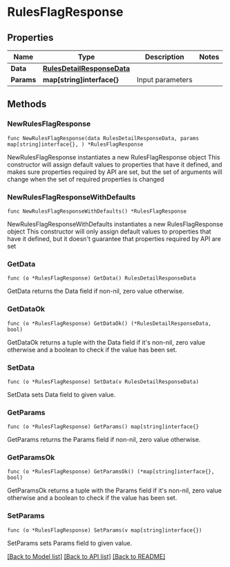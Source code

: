 # RulesFlagResponse

## Properties

Name | Type | Description | Notes
------------ | ------------- | ------------- | -------------
**Data** | [**RulesDetailResponseData**](RulesDetailResponseData.md) |  | 
**Params** | **map[string]interface{}** | Input parameters | 

## Methods

### NewRulesFlagResponse

`func NewRulesFlagResponse(data RulesDetailResponseData, params map[string]interface{}, ) *RulesFlagResponse`

NewRulesFlagResponse instantiates a new RulesFlagResponse object
This constructor will assign default values to properties that have it defined,
and makes sure properties required by API are set, but the set of arguments
will change when the set of required properties is changed

### NewRulesFlagResponseWithDefaults

`func NewRulesFlagResponseWithDefaults() *RulesFlagResponse`

NewRulesFlagResponseWithDefaults instantiates a new RulesFlagResponse object
This constructor will only assign default values to properties that have it defined,
but it doesn't guarantee that properties required by API are set

### GetData

`func (o *RulesFlagResponse) GetData() RulesDetailResponseData`

GetData returns the Data field if non-nil, zero value otherwise.

### GetDataOk

`func (o *RulesFlagResponse) GetDataOk() (*RulesDetailResponseData, bool)`

GetDataOk returns a tuple with the Data field if it's non-nil, zero value otherwise
and a boolean to check if the value has been set.

### SetData

`func (o *RulesFlagResponse) SetData(v RulesDetailResponseData)`

SetData sets Data field to given value.


### GetParams

`func (o *RulesFlagResponse) GetParams() map[string]interface{}`

GetParams returns the Params field if non-nil, zero value otherwise.

### GetParamsOk

`func (o *RulesFlagResponse) GetParamsOk() (*map[string]interface{}, bool)`

GetParamsOk returns a tuple with the Params field if it's non-nil, zero value otherwise
and a boolean to check if the value has been set.

### SetParams

`func (o *RulesFlagResponse) SetParams(v map[string]interface{})`

SetParams sets Params field to given value.



[[Back to Model list]](../README.md#documentation-for-models) [[Back to API list]](../README.md#documentation-for-api-endpoints) [[Back to README]](../README.md)


